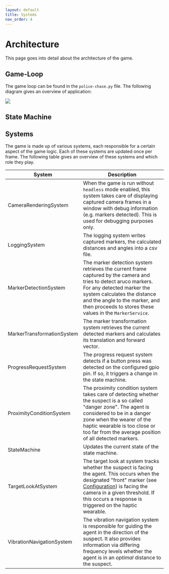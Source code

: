 ```yaml
---
layout: default
title: Systems
nav_order: 4
---
```

# Architecture
This page goes into detail about the architecture of the game.
## Game-Loop
The game loop can be found in the `police-chase.py` file. The following diagram gives an overview of application:

<img src="{{site.baseurl}}/assets/images/game-loop.png" />

## State Machine
## Systems
The game is made up of various systems, each responsible for a certain aspect of the game logic. Each of these systems are updated once per frame. The following table gives an overview of these systems and which role they play.

|System|Description|
|------|-----------|
|CameraRenderingSystem|When the game is run without `headless` mode enabled, this system takes care of displaying captured camera frames in a window with debug information (e.g. markers detected). This is used for debugging purposes only.|
|LoggingSystem|The logging system writes captured markers, the calculated distances and angles into a csv file.|
|MarkerDetectionSystem|The marker detection system retrieves the current frame captured by the camera and tries to detect aruco markers. For any detected marker the system calculates the distance and the angle to the marker, and then proceeds to stores these values in the `MarkerService`.|
|MarkerTransformationSystem|The marker transformation system retrieves the current detected markers and calculates its translation and forward vector.|
|ProgressRequestSystem|The progress request system detects if a button press was detected on the configured gpio pin. If so, it triggers a change in the state machine.|
|ProximityConditionSystem|The proximity condition system takes care of detecting whether the suspect is a so called "danger zone". The agent is considered to be in a danger zone when the wearer of the haptic wearable is too close or too far from the average position of all detected markers.|
|StateMachine|Updates the current state of the state machine.|
|TargetLookAtSystem|The target look at system tracks whether the suspect is facing the agent. This occurs when the designated "front" marker (see [Configuration](configuration.md)) is facing the camera in a given threshold. If this occurs a response is triggered on the haptic wearable.|
|VibrationNavigationSystem|The vibration navigation system is responsible for guiding the agent in the direction of the suspect. It also provides information via differing frequency levels whether the agent is in an *optimal* distance to the suspect.|
